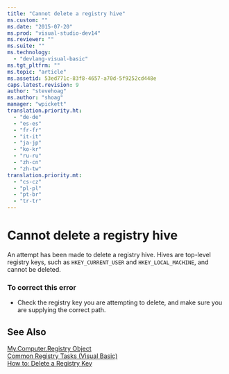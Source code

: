 ```yaml
---
title: "Cannot delete a registry hive"
ms.custom: ""
ms.date: "2015-07-20"
ms.prod: "visual-studio-dev14"
ms.reviewer: ""
ms.suite: ""
ms.technology: 
  - "devlang-visual-basic"
ms.tgt_pltfrm: ""
ms.topic: "article"
ms.assetid: 53ed771c-83f8-4657-a70d-5f9252cd448e
caps.latest.revision: 9
author: "stevehoag"
ms.author: "shoag"
manager: "wpickett"
translation.priority.ht: 
  - "de-de"
  - "es-es"
  - "fr-fr"
  - "it-it"
  - "ja-jp"
  - "ko-kr"
  - "ru-ru"
  - "zh-cn"
  - "zh-tw"
translation.priority.mt: 
  - "cs-cz"
  - "pl-pl"
  - "pt-br"
  - "tr-tr"
---
```

# Cannot delete a registry hive
An attempt has been made to delete a registry hive. Hives are top-level registry keys, such as `HKEY_CURRENT_USER` and `HKEY_LOCAL_MACHINE`, and cannot be deleted.  
  
### To correct this error  
  
-   Check the registry key you are attempting to delete, and make sure you are supplying the correct path.  
  
## See Also  
 [My.Computer.Registry Object](../../visual-basic/language-reference/objects/my-computer-registry-object.md)   
 [Common Registry Tasks (Visual Basic)](http://msdn.microsoft.com/en-us/0bde9f77-b38b-4c76-bac2-ff6cda3087c4)   
 [How to: Delete a Registry Key](../../visual-basic/developing-apps/programming/computer-resources/how-to-delete-a-registry-key.md)